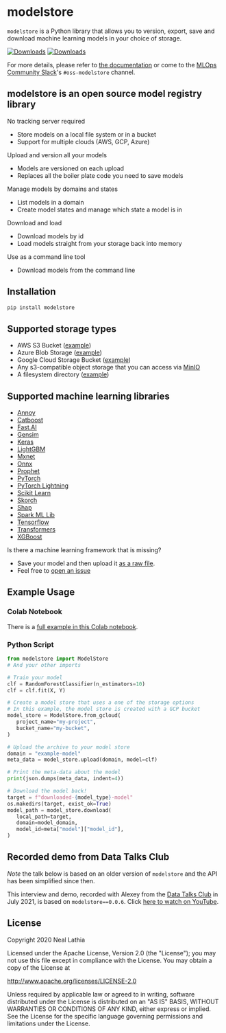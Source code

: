 # modelstore

`modelstore` is a Python library that allows you to version, export, save and download machine learning models in your choice of storage.

[![Downloads](https://pepy.tech/badge/modelstore)](https://pepy.tech/project/modelstore) [![Downloads](https://pepy.tech/badge/modelstore/month)](https://pepy.tech/project/modelstore)

For more details, please refer to [the documentation](https://modelstore.readthedocs.io/en/latest/) or come to the [MLOps Community Slack](https://go.mlops.community/slack)'s `#oss-modelstore` channel.

## modelstore is an open source model registry library

No tracking server required
* Store models on a local file system or in a bucket
* Support for multiple clouds (AWS, GCP, Azure)

Upload and version all your models
* Models are versioned on each upload
* Replaces all the boiler plate code you need to save models

Manage models by domains and states
* List models in a domain
* Create model states and manage which state a model is in

Download and load
* Download models by id
* Load models straight from your storage back into memory

Use as a command line tool
* Download models from the command line

## Installation

```python
pip install modelstore
```

## Supported storage types

* AWS S3 Bucket ([example](https://github.com/operatorai/modelstore/blob/b096275018674243835d21102f75b6270dfa2c97/examples/examples-by-storage/modelstores.py#L17-L21))
* Azure Blob Storage ([example](https://github.com/operatorai/modelstore/blob/b096275018674243835d21102f75b6270dfa2c97/examples/examples-by-storage/modelstores.py#L24-L31))
* Google Cloud Storage Bucket ([example](https://github.com/operatorai/modelstore/blob/b096275018674243835d21102f75b6270dfa2c97/examples/examples-by-storage/modelstores.py#L34-L41))
* Any s3-compatible object storage that you can access via [MinIO](https://min.io/)
* A filesystem directory ([example](https://github.com/operatorai/modelstore/blob/b096275018674243835d21102f75b6270dfa2c97/examples/examples-by-storage/modelstores.py#L44-L49))


## Supported machine learning libraries

* [Annoy](https://github.com/operatorai/modelstore/blob/main/examples/examples-by-ml-library/libraries/annoy_example.py)
* [Catboost](https://github.com/operatorai/modelstore/blob/main/examples/examples-by-ml-library/libraries/catboost_example.py)
* [Fast.AI](https://github.com/operatorai/modelstore/blob/main/examples/examples-by-ml-library/libraries/fastai_example.py)
* [Gensim](https://github.com/operatorai/modelstore/blob/main/examples/examples-by-ml-library/libraries/gensim_example.py)
* [Keras](https://github.com/operatorai/modelstore/blob/main/examples/examples-by-ml-library/libraries/keras_example.py)
* [LightGBM](https://github.com/operatorai/modelstore/blob/main/examples/examples-by-ml-library/libraries/lightgbm_example.py)
* [Mxnet](https://github.com/operatorai/modelstore/blob/main/examples/examples-by-ml-library/libraries/mxnet_example.py)
* [Onnx](https://github.com/operatorai/modelstore/blob/main/examples/examples-by-ml-library/libraries/onnx_example.py)
* [Prophet](https://github.com/operatorai/modelstore/blob/main/examples/examples-by-ml-library/libraries/prophet_example.py)
* [PyTorch](https://github.com/operatorai/modelstore/blob/main/examples/examples-by-ml-library/libraries/pytorch_example.py)
* [PyTorch Lightning](https://github.com/operatorai/modelstore/blob/main/examples/examples-by-ml-library/libraries/pytorch_lightning_example.py)
* [Scikit Learn](https://github.com/operatorai/modelstore/blob/main/examples/examples-by-ml-library/libraries/sklearn_example.py)
* [Skorch](https://github.com/operatorai/modelstore/blob/main/examples/examples-by-ml-library/libraries/skorch_example.py)
* [Shap](https://github.com/operatorai/modelstore/blob/main/examples/examples-by-ml-library/libraries/shap_example.py)
* [Spark ML Lib](https://spark.apache.org/)
* [Tensorflow](https://github.com/operatorai/modelstore/blob/main/examples/examples-by-ml-library/libraries/tensorflow_example.py)
* [Transformers](https://github.com/operatorai/modelstore/blob/main/examples/examples-by-ml-library/libraries/transformers_example.py)
* [XGBoost](https://github.com/operatorai/modelstore/blob/main/examples/examples-by-ml-library/libraries/xgboost_example.py)

Is there a machine learning framework that is missing? 
* Save your model and then upload it [as a raw file](https://github.com/operatorai/modelstore/blob/main/examples/examples-by-ml-library/libraries/raw_file_example.py).
* Feel free to [open an issue](https://github.com/operatorai/modelstore/issues)

## Example Usage

### Colab Notebook

There is a [full example in this Colab notebook](https://colab.research.google.com/drive/1yEY6wy68k7TlHzm8iJMKKBG_Pl-MGZUe?usp=sharing).

### Python Script

```python
from modelstore import ModelStore
# And your other imports

# Train your model
clf = RandomForestClassifier(n_estimators=10)
clf = clf.fit(X, Y)

# Create a model store that uses a one of the storage options
# In this example, the model store is created with a GCP bucket
model_store = ModelStore.from_gcloud(
   project_name="my-project",
   bucket_name="my-bucket",
)

# Upload the archive to your model store
domain = "example-model"
meta_data = model_store.upload(domain, model=clf)

# Print the meta-data about the model
print(json.dumps(meta_data, indent=4))

# Download the model back!
target = f"downloaded-{model_type}-model"
os.makedirs(target, exist_ok=True)
model_path = model_store.download(
   local_path=target,
   domain=model_domain,
   model_id=meta["model"]["model_id"],
)
```

## Recorded demo from Data Talks Club

_Note_ the talk below is based on an older version of `modelstore` and the API has been simplified since then.

This interview and demo, recorded with Alexey from the [Data Talks Club](https://datatalks.club/) in July 2021, is based on `modelstore==0.0.6`. Click [here to watch on YouTube](https://www.youtube.com/watch?v=85BWnKmOZl8 "DTC's minis: Model Store").

## License

Copyright 2020 Neal Lathia

Licensed under the Apache License, Version 2.0 (the "License");
you may not use this file except in compliance with the License.
You may obtain a copy of the License at

http://www.apache.org/licenses/LICENSE-2.0

Unless required by applicable law or agreed to in writing, software
distributed under the License is distributed on an "AS IS" BASIS,
WITHOUT WARRANTIES OR CONDITIONS OF ANY KIND, either express or implied.
See the License for the specific language governing permissions and
limitations under the License.

